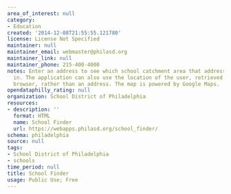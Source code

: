```yaml
---
area_of_interest: null
category:
- Education
created: '2014-12-08T21:55:55.121780'
license: License Not Specified
maintainer: null
maintainer_email: webmaster@philasd.org
maintainer_link: null
maintainer_phone: 215-400-4000
notes: Enter an address to see which school catchment area that address is located
  in. The application can also use the location of the user, retrieved from the user's
  browser, rather than an address. The map is powered by Google Maps.
opendataphilly_rating: null
organization: School District of Philadelphia
resources:
- description: ''
  format: HTML
  name: School Finder
  url: https://webapps.philasd.org/school_finder/
schema: philadelphia
source: null
tags: 
- School District of Philadelphia
- schools
time_period: null
title: School Finder
usage: Public Use; Free
---
```

